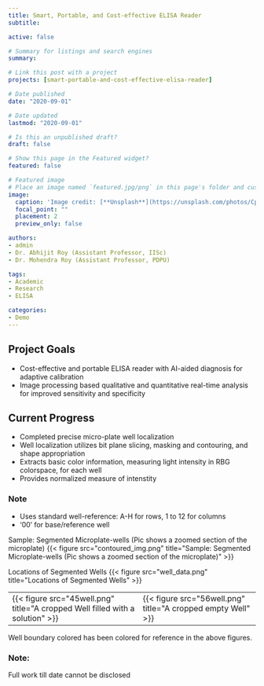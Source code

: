 ```yaml
---
title: Smart, Portable, and Cost-effective ELISA Reader
subtitle: 

active: false

# Summary for listings and search engines
summary:

# Link this post with a project
projects: [smart-portable-and-cost-effective-elisa-reader]

# Date published
date: "2020-09-01"

# Date updated
lastmod: "2020-09-01"

# Is this an unpublished draft?
draft: false

# Show this page in the Featured widget?
featured: false

# Featured image
# Place an image named `featured.jpg/png` in this page's folder and customize its options here.
image:
  caption: 'Image credit: [**Unsplash**](https://unsplash.com/photos/CpkOjOcXdUY)'
  focal_point: ""
  placement: 2
  preview_only: false

authors:
- admin
- Dr. Abhijit Roy (Assistant Professor, IISc)
- Dr. Mohendra Roy (Assistant Professor, PDPU)

tags:
- Academic
- Research
- ELISA

categories:
- Demo
---
```


## Project Goals

- Cost-effective and portable ELISA reader with AI-aided diagnosis for adaptive calibration
- Image processing based qualitative and quantitative real-time analysis for improved sensitivity and specificity

## Current Progress

- Completed precise micro-plate well localization
- Well localization utilizes bit plane slicing, masking and contouring, and shape appropriation
- Extracts basic color information, measuring light intensity in RBG colorspace, for each well
- Provides normalized measure of intenstity

### Note

- Uses standard well-reference: A-H for rows, 1 to 12 for columns
- ‘00’ for base/reference well

Sample: Segmented Microplate-wells (Pic shows a zoomed section of the microplate)
{{< figure src="contoured_img.png" title="Sample: Segmented Microplate-wells (Pic shows a zoomed section of the microplate)" >}}

Locations of Segmented Wells
{{< figure src="well_data.png" title="Locations of Segmented Wells" >}}

| | |
| --- | ---|
| {{< figure src="45well.png" title="A cropped Well filled with a solution" >}} | {{< figure src="56well.png" title="A cropped empty Well" >}} |
 
Well boundary colored has been colored for reference in the above figures.

### Note:
Full work till date cannot be disclosed
